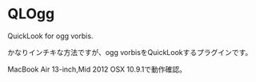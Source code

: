 QLOgg
=====

QuickLook for ogg vorbis.

かなりインチキな方法ですが、ogg vorbisをQuickLookするプラグインです。

MacBook Air 13-inch,Mid 2012 OSX 10.9.1で動作確認。

